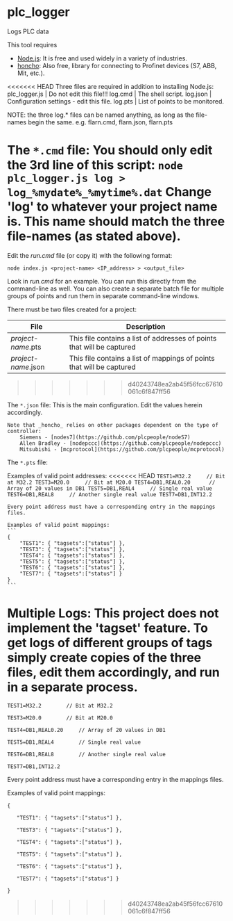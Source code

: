 # plc_logger
Logs PLC data


This tool requires
* [Node.js](www.nodejs.org): It is free and used widely in a variety of industries.
* [honcho](https://github.com/plcpeople/honcho): Also free, library for connecting to Profinet devices (S7, ABB, Mit, etc.).

<<<<<<< HEAD
Three files are required in addition to installing Node.js:
plc_logger.js | Do not edit this file!!!
log.cmd | The shell script.
log.json | Configuration settings - edit this file.
log.pts | List of points to be monitored.

NOTE: the three log.* files can be named anything, as long as the file-names begin the same.
	e.g. flarn.cmd, flarn.json, flarn.pts


The `*.cmd` file:
	You should only edit the 3rd line of this script:
`
	node plc_logger.js log > log_%mydate%_%mytime%.dat
`
	Change 'log' to whatever your project name is.  This name should match the three file-names (as stated above).
=======
Edit the _run.cmd_ file (or copy it) with the following format:

`node index.js <project-name> <IP_address> > <output_file>`

Look in _run.cmd_ for an example.  You can run this directly from the command-line as well.  You can also create a separate batch file for multiple groups of points and run them in separate command-line windows.  


There must be two files created for a project:

| File  | Description |
| ------------- | ------------- |
| _project-name_.pts  | This file contains a list of addresses of points that will be captured  |
| _project-name_.json  | This file contains a list of mappings of points that will be captured  |
>>>>>>> d40243748ea2ab45f56fcc67610061c6f847ff56


The `*.json` file:
	This is the main configuration.  Edit the values herein accordingly.

	Note that _honcho_ relies on other packages dependent on the type of controller:
		Siemens - [nodes7](https://github.com/plcpeople/nodeS7)
		Allen Bradley - [nodepccc](https://github.com/plcpeople/nodepccc)
		Mitsubishi - [mcprotocol](https://github.com/plcpeople/mcprotocol)


The `*.pts` file:

Examples of valid point addresses:
<<<<<<< HEAD
	```
	TEST1=M32.2		// Bit at M32.2
	TEST3=M20.0		// Bit at M20.0
	TEST4=DB1,REAL0.20		// Array of 20 values in DB1
	TEST5=DB1,REAL4		// Single real value
	TEST6=DB1,REAL8		// Another single real value
	TEST7=DB1,INT12.2
	```

	Every point address must have a corresponding entry in the mappings files.

	Examples of valid point mappings:
	```
	{
		"TEST1": { "tagsets":["status"] },
		"TEST3": { "tagsets":["status"] },
		"TEST4": { "tagsets":["status"] },
		"TEST5": { "tagsets":["status"] },
		"TEST6": { "tagsets":["status"] },
		"TEST7": { "tagsets":["status"] }
	}
	```


Multiple Logs:
	This project does not implement the 'tagset' feature.  To get logs of different groups of tags simply create copies of the three files, edit them accordingly, and run in a separate process.
=======

`TEST1=M32.2		// Bit at M32.2`

`TEST3=M20.0		// Bit at M20.0`

`TEST4=DB1,REAL0.20		// Array of 20 values in DB1`

`TEST5=DB1,REAL4		// Single real value`

`TEST6=DB1,REAL8		// Another single real value`

`TEST7=DB1,INT12.2`

Every point address must have a corresponding entry in the mappings files.

Examples of valid point mappings:

`{`

`	"TEST1": { "tagsets":["status"] },`

`	"TEST3": { "tagsets":["status"] },`

`	"TEST4": { "tagsets":["status"] },`

`	"TEST5": { "tagsets":["status"] },`

`	"TEST6": { "tagsets":["status"] },`

`	"TEST7": { "tagsets":["status"] }`

`}`
>>>>>>> d40243748ea2ab45f56fcc67610061c6f847ff56
